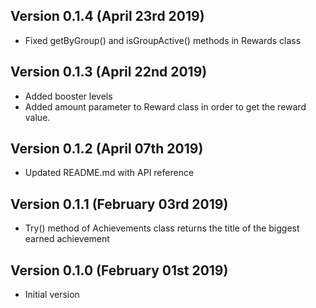 Version 0.1.4 (April 23rd 2019)
-----------------------------
 * Fixed getByGroup() and isGroupActive() methods in Rewards class

Version 0.1.3 (April 22nd 2019)
-----------------------------
 * Added booster levels
 * Added amount parameter to Reward class in order to get the reward value.

Version 0.1.2 (April 07th 2019)
-----------------------------
 * Updated README.md with API reference

Version 0.1.1 (February 03rd 2019)
-----------------------------
 * Try() method of Achievements class returns the title of the biggest earned achievement

Version 0.1.0 (February 01st 2019)
-----------------------------
 * Initial version
